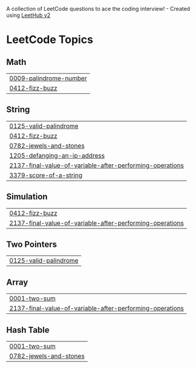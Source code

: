 A collection of LeetCode questions to ace the coding interview! - Created using [LeetHub v2](https://github.com/arunbhardwaj/LeetHub-2.0)
<!---LeetCode Topics Start-->
# LeetCode Topics
## Math
|  |
| ------- |
| [0009-palindrome-number](https://github.com/Karthikceo/Leetcode_problems/tree/master/0009-palindrome-number) |
| [0412-fizz-buzz](https://github.com/Karthikceo/Leetcode_problems/tree/master/0412-fizz-buzz) |
## String
|  |
| ------- |
| [0125-valid-palindrome](https://github.com/Karthikceo/Leetcode_problems/tree/master/0125-valid-palindrome) |
| [0412-fizz-buzz](https://github.com/Karthikceo/Leetcode_problems/tree/master/0412-fizz-buzz) |
| [0782-jewels-and-stones](https://github.com/Karthikceo/Leetcode_problems/tree/master/0782-jewels-and-stones) |
| [1205-defanging-an-ip-address](https://github.com/Karthikceo/Leetcode_problems/tree/master/1205-defanging-an-ip-address) |
| [2137-final-value-of-variable-after-performing-operations](https://github.com/Karthikceo/Leetcode_problems/tree/master/2137-final-value-of-variable-after-performing-operations) |
| [3379-score-of-a-string](https://github.com/Karthikceo/Leetcode_problems/tree/master/3379-score-of-a-string) |
## Simulation
|  |
| ------- |
| [0412-fizz-buzz](https://github.com/Karthikceo/Leetcode_problems/tree/master/0412-fizz-buzz) |
| [2137-final-value-of-variable-after-performing-operations](https://github.com/Karthikceo/Leetcode_problems/tree/master/2137-final-value-of-variable-after-performing-operations) |
## Two Pointers
|  |
| ------- |
| [0125-valid-palindrome](https://github.com/Karthikceo/Leetcode_problems/tree/master/0125-valid-palindrome) |
## Array
|  |
| ------- |
| [0001-two-sum](https://github.com/Karthikceo/Leetcode_problems/tree/master/0001-two-sum) |
| [2137-final-value-of-variable-after-performing-operations](https://github.com/Karthikceo/Leetcode_problems/tree/master/2137-final-value-of-variable-after-performing-operations) |
## Hash Table
|  |
| ------- |
| [0001-two-sum](https://github.com/Karthikceo/Leetcode_problems/tree/master/0001-two-sum) |
| [0782-jewels-and-stones](https://github.com/Karthikceo/Leetcode_problems/tree/master/0782-jewels-and-stones) |
<!---LeetCode Topics End-->
